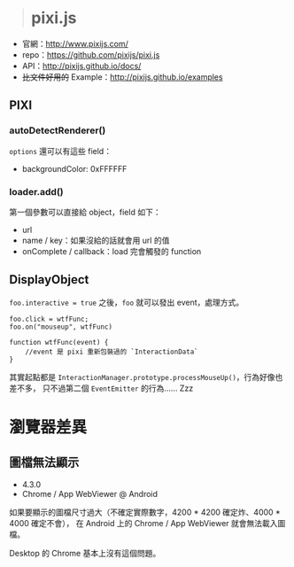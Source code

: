 > # pixi.js #


* 官網：http://www.pixijs.com/
* repo：https://github.com/pixijs/pixi.js
* API：http://pixijs.github.io/docs/
* ~~比文件好用的~~ Example：http://pixijs.github.io/examples


PIXI
----

### autoDetectRenderer() ###

`options` 還可以有這些 field：

* backgroundColor: 0xFFFFFF


### loader.add() ###

第一個參數可以直接給 object，field 如下：

* url
* name / key：如果沒給的話就會用 url 的值
* onComplete / callback：load 完會觸發的 function


DisplayObject
-------------

`foo.interactive = true` 之後，`foo` 就可以發出 event，處理方式。

```JS
foo.click = wtfFunc;
foo.on("mouseup", wtfFunc)

function wtfFunc(event) {
	//event 是 pixi 重新包裝過的 `InteractionData`
}
```

其實起點都是 `InteractionManager.prototype.processMouseUp()`，行為好像也差不多，
只不過第二個 `EventEmitter` 的行為...... Zzz


瀏覽器差異
==========

圖檔無法顯示
------------

* 4.3.0
* Chrome / App WebViewer @ Android

如果要顯示的圖檔尺寸過大（不確定實際數字，4200 * 4200 確定炸、4000 * 4000 確定不會），
在 Android 上的 Chrome / App WebViewer 就會無法載入圖檔。

Desktop 的 Chrome 基本上沒有這個問題。
